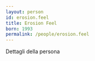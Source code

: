 ```yaml
---
layout: person
id: erosion.feel
title: Erosion Feel
born: 1993
permalink: /people/erosion.feel
---
```


Dettagli della persona 